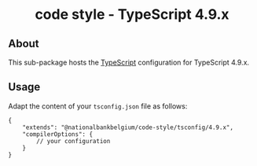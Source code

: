 <h1 align="center">
   code style - TypeScript 4.9.x
</h1>

## About

This sub-package hosts the [TypeScript](https://www.typescriptlang.org/) configuration for TypeScript 4.9.x.

## Usage

Adapt the content of your `tsconfig.json` file as follows:

```text
{
	"extends": "@nationalbankbelgium/code-style/tsconfig/4.9.x",
	"compilerOptions": {
		// your configuration
	}
}
```
